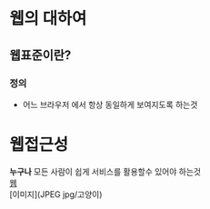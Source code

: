 # 웹의 대하여
## 웹표준이란?
### 정의
- 어느 브라우저 에서 항상 동일하게 보여지도록 하는것  
# 웹접근성
**누구나** 모든 사람이 쉽게 서비스를 활용할수 있어야 하는것  
[웹](https://github.com/younhyerim/younhyerim.githud.io/commit/0cf133d404ce2b8987b3b2a3b5d87e356c4f04a9)  
[이미지](JPEG jpg/고양이)
